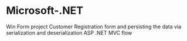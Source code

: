 # Microsoft-.NET
Win Form project
Customer Registration form and persisting the data via serialization and deserialization
ASP .NET MVC flow
